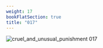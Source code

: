 ```yaml
---
weight: 17
bookFlatSection: true
title: "017"
---
```


![cruel_and_unusual_punishment 017 ](../../jpg/cup_017.jpg)


